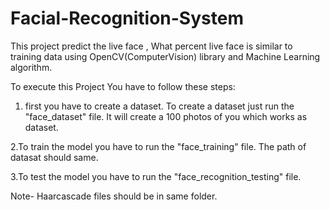 # Facial-Recognition-System
This project predict the live face , What percent live face is similar to training data using OpenCV(ComputerVision) library and Machine Learning algorithm.

To execute this Project You have to follow these steps:
1. first you have to create a dataset. To create a dataset just run the "face_dataset" file. It will create a 100 photos of you which works as dataset.

2.To train the model you have to run the "face_training" file. The path of datasat should same.

3.To test the model you have to run the "face_recognition_testing" file.

Note- Haarcascade files should be in same folder.

